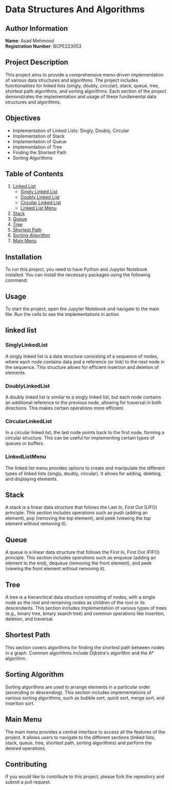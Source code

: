 # Data Structures And Algorithms

## Author Information
**Name**: Asad Mehmood  
**Registration Number**: BCPE223053

## Project Description
This project aims to provide a comprehensive menu-driven implementation of various data structures and algorithms. The project includes functionalities for linked lists (singly, doubly, circular), stack, queue, tree, shortest path algorithms, and sorting algorithms. Each section of the project demonstrates the implementation and usage of these fundamental data structures and algorithms.

## Objectives
- Implementation of Linked Lists: Singly, Doubly, Circular
- Implementation of Stack
- Implementation of Queue
- Implementation of Tree
- Finding the Shortest Path
- Sorting Algorithms

## Table of Contents
1. [Linked List](#linked-list)
    - [Singly Linked List](#singly-linked-list)
    - [Doubly Linked List](#doubly-linked-list)
    - [Circular Linked List](#circular-linked-list)
    - [Linked List Menu](#linked-list-menu)
2. [Stack](#stack)
3. [Queue](#queue)
4. [Tree](#tree)
5. [Shortest Path](#shortest-path)
6. [Sorting Algorithm](#sorting-algorithm)
7. [Main Menu](#main-menu)

## Installation
To run this project, you need to have Python and Jupyter Notebook installed. You can install the necessary packages using the following command:

## Usage
To start the project, open the Jupyter Notebook and navigate to the main file. Run the cells to see the implementations in action

<a name="linked-list"></a>
## linked list
###  <a name="singly-linked-list"></a>SinglyLinkedList
A singly linked list is a data structure consisting of a sequence of nodes, where each node contains data and a reference (or link) to the next node in the sequence. This structure allows for efficient insertion and deletion of elements.

### <a name="doubly-linked-list"></a>DoublyLinkedList
A doubly linked list is similar to a singly linked list, but each node contains an additional reference to the previous node, allowing for traversal in both directions. This makes certain operations more efficient.

### <a name="circular-linked-list"></a>CircularLinkedList
In a circular linked list, the last node points back to the first node, forming a circular structure. This can be useful for implementing certain types of queues or buffers.

### <a name="linked-list-menu"></a>LinkedListMenu
The linked list menu provides options to create and manipulate the different types of linked lists (singly, doubly, circular). It allows for adding, deleting, and displaying elements.

<a name="stack"></a>
## Stack
A stack is a linear data structure that follows the Last In, First Out (LIFO) principle. This section includes operations such as push (adding an element), pop (removing the top element), and peek (viewing the top element without removing it).

<a name="queue"></a>
## Queue
A queue is a linear data structure that follows the First In, First Out (FIFO) principle. This section includes operations such as enqueue (adding an element to the end), dequeue (removing the front element), and peek (viewing the front element without removing it).

<a name="tree"></a>
## Tree
A tree is a hierarchical data structure consisting of nodes, with a single node as the root and remaining nodes as children of the root or its descendants. This section includes implementation of various types of trees (e.g., binary tree, binary search tree) and common operations like insertion, deletion, and traversal.

<a name="shortest-path"></a>
## Shortest Path
This section covers algorithms for finding the shortest path between nodes in a graph. Common algorithms include Dijkstra's algorithm and the A* algorithm.

<a name="sorting-algorithm"></a>
## Sorting Algorithm
Sorting algorithms are used to arrange elements in a particular order (ascending or descending). This section includes implementations of various sorting algorithms, such as bubble sort, quick sort, merge sort, and insertion sort.

<a name="main-menu"></a>
## Main Menu
The main menu provides a central interface to access all the features of the project. It allows users to navigate to the different sections (linked lists, stack, queue, tree, shortest path, sorting algorithms) and perform the desired operations.

## Contributing
If you would like to contribute to this project, please fork the repository and submit a pull request.

